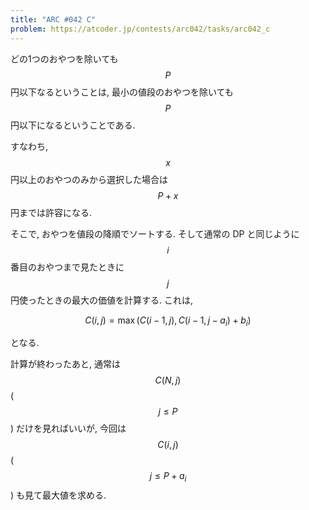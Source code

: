 ```yaml
---
title: "ARC #042 C"
problem: https://atcoder.jp/contests/arc042/tasks/arc042_c
---
```

どの1つのおやつを除いても $$ P $$ 円以下なるということは, 最小の値段のおやつを除いても $$ P $$ 円以下になるということである.

すなわち, $$ x $$ 円以上のおやつのみから選択した場合は $$ P+x $$ 円までは許容になる.

そこで, おやつを値段の降順でソートする. そして通常の DP と同じように $$ i $$ 番目のおやつまで見たときに $$ j $$ 円使ったときの最大の価値を計算する. これは,

$$
C(i, j) = \max(C(i-1, j), C(i-1, j-a_i)+b_i)
$$

となる.

計算が終わったあと, 通常は $$ C(N, j) $$ ($$ j \leq P $$) だけを見ればいいが, 今回は $$ C(i, j) $$ ($$ j \leq P+a_i $$) も見て最大値を求める.
